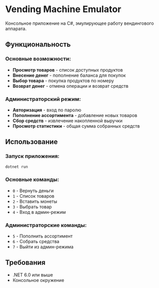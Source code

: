 # Vending Machine Emulator

Консольное приложение на C#, эмулирующее работу вендингового аппарата.

## Функциональность

### Основные возможности:
- **Просмотр товаров** - список доступных продуктов
- **Внесение денег** - пополнение баланса для покупок
- **Выбор товара** - покупка продуктов по номеру
- **Возврат денег** - отмена операции и возврат средств

### Администраторский режим:
- **Авторизация** - вход по паролю
- **Пополнение ассортимента** - добавление новых товаров
- **Сбор средств** - извлечение накопленной выручки
- **Просмотр статистики** - общая сумма собранных средств

## Использование

### Запуск приложения:
```bash
dotnet run
```

### Основные команды:
- `0` - Вернуть деньги
- `1` - Список товаров
- `2` - Вставить монеты
- `3` - Выбрать товар
- `4` - Вход в админ-режим

### Администраторские команды:
- `5` - Пополнить ассортимент
- `6` - Собрать средства
- `7` - Выйти из админ-режима

## Требования

- .NET 6.0 или выше
- Консольное окружение
